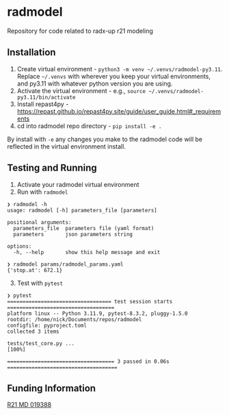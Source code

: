 # radmodel
Repository for code related to radx-up r21 modeling


## Installation

1. Create virtual environment - `python3 -m venv ~/.venvs/radmodel-py3.11`. Replace `~/.venvs` with wherever you keep your virtual environments, and py3.11 with whatever python version you are using.
2. Activate the virtual environment - e.g., `source ~/.venvs/radmodel-py3.11/bin/activate`
3. Install repast4py - https://repast.github.io/repast4py.site/guide/user_guide.html#_requirements
3. cd into radmodel repo directory - `pip install -e .`

By install with `-e` any changes you make to the radmodel code will be reflected in the
virtual environment install.

## Testing and Running

1. Activate your radmodel virtual environment
2. Run with `radmodel`

```
❯ radmodel -h
usage: radmodel [-h] parameters_file [parameters]

positional arguments:
  parameters_file  parameters file (yaml format)
  parameters       json parameters string

options:
  -h, --help       show this help message and exit

❯ radmodel params/radmodel_params.yaml 
{'stop.at': 672.1}
```

3. Test with `pytest`

```
❯ pytest
================================== test session starts ===================================
platform linux -- Python 3.11.9, pytest-8.3.2, pluggy-1.5.0
rootdir: /home/nick/Documents/repos/radmodel
configfile: pyproject.toml
collected 3 items                                                                        

tests/test_core.py ...                                                             [100%]

=================================== 3 passed in 0.06s ====================================
```

## Funding Information
[R21 MD 019388](https://reporter.nih.gov/search/3xP1HNXGDkKYlxiG9LbyJA/project-details/10933019)  
